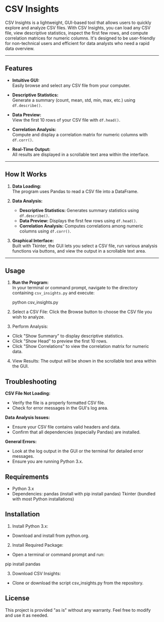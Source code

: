 # CSV Insights

CSV Insights is a lightweight, GUI-based tool that allows users to quickly explore and analyze CSV files. With CSV Insights, you can load any CSV file, view descriptive statistics, inspect the first few rows, and compute correlation matrices for numeric columns. It's designed to be user-friendly for non-technical users and efficient for data analysts who need a rapid data overview.

---

## Features

- **Intuitive GUI:**  
  Easily browse and select any CSV file from your computer.
  
- **Descriptive Statistics:**  
  Generate a summary (count, mean, std, min, max, etc.) using `df.describe()`.

- **Data Preview:**  
  View the first 10 rows of your CSV file with `df.head()`.

- **Correlation Analysis:**  
  Compute and display a correlation matrix for numeric columns with `df.corr()`.

- **Real-Time Output:**  
  All results are displayed in a scrollable text area within the interface.

---

## How It Works

1. **Data Loading:**  
   The program uses Pandas to read a CSV file into a DataFrame.
   
2. **Data Analysis:**  
   - **Descriptive Statistics:** Generates summary statistics using `df.describe()`.
   - **Data Preview:** Displays the first few rows using `df.head()`.
   - **Correlation Analysis:** Computes correlations among numeric columns using `df.corr()`.
   
3. **Graphical Interface:**  
   Built with Tkinter, the GUI lets you select a CSV file, run various analysis functions via buttons, and view the output in a scrollable text area.

---

## Usage

1. **Run the Program:**  
   In your terminal or command prompt, navigate to the directory containing `csv_insights.py` and execute:

   python csv_insights.py
 
2. Select a CSV File:
Click the Browse button to choose the CSV file you wish to analyze.

3. Perform Analysis:
- Click "Show Summary" to display descriptive statistics.
- Click "Show Head" to preview the first 10 rows.
- Click "Show Correlations" to view the correlation matrix for numeric data.

4. View Results:
The output will be shown in the scrollable text area within the GUI.

## Troubleshooting
**CSV File Not Loading:**
- Verify the file is a properly formatted CSV file.
- Check for error messages in the GUI's log area.

**Data Analysis Issues:**
- Ensure your CSV file contains valid headers and data.
- Confirm that all dependencies (especially Pandas) are installed.

**General Errors:**
- Look at the log output in the GUI or the terminal for detailed error messages.
- Ensure you are running Python 3.x.

## Requirements
- Python 3.x
- Dependencies:
    pandas (install with pip install pandas)
    Tkinter (bundled with most Python installations)

## Installation
1. Install Python 3.x:
- Download and install from python.org.

2. Install Required Package:
- Open a terminal or command prompt and run:

pip install pandas

3. Download CSV Insights:
- Clone or download the script csv_insights.py from the repository.

## License
This project is provided "as is" without any warranty. Feel free to modify and use it as needed.